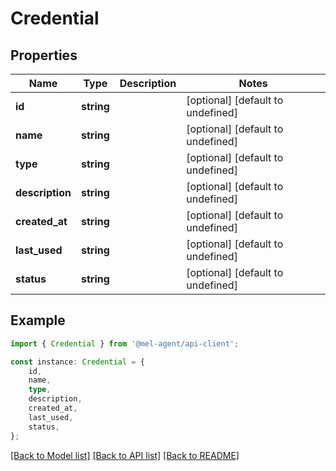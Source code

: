# Credential


## Properties

Name | Type | Description | Notes
------------ | ------------- | ------------- | -------------
**id** | **string** |  | [optional] [default to undefined]
**name** | **string** |  | [optional] [default to undefined]
**type** | **string** |  | [optional] [default to undefined]
**description** | **string** |  | [optional] [default to undefined]
**created_at** | **string** |  | [optional] [default to undefined]
**last_used** | **string** |  | [optional] [default to undefined]
**status** | **string** |  | [optional] [default to undefined]

## Example

```typescript
import { Credential } from '@mel-agent/api-client';

const instance: Credential = {
    id,
    name,
    type,
    description,
    created_at,
    last_used,
    status,
};
```

[[Back to Model list]](../README.md#documentation-for-models) [[Back to API list]](../README.md#documentation-for-api-endpoints) [[Back to README]](../README.md)

